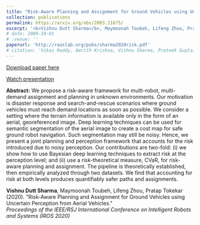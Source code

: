 ```yaml
---
title: "Risk-Aware Planning and Assignment for Ground Vehicles using Uncertain Perception from Aerial Vehicles"
collection: publications
permalink: https://arxiv.org/abs/2003.11675/
excerpt: '<b>Vishnu Dutt Sharma</b>, Maymoonah Toubeh, Lifeng Zhou, Pratap Tokekar (2020). &quot;Risk-Aware Planning and Assignment for Ground Vehicles using Uncertain Perception from Aerial Vehicles.&quot; <br /><i>Proceedings of the IEEE/RSJ International Conference on Intelligent Robots and Systems (IROS 2020)</i>'
# date: 2009-10-01
# :venue: ''
paperurl: 'http://raaslab.org/pubs/sharma2020risk.pdf'
# citation: 'Vikas Reddy, Amrith Krishna, Vishnu Sharma, Prateek Gupta, Vineeth M R, Pawan Goyal. (2009). &quot;Building a Word Segmenter for Sanskrit Overnight.&quot; <i>Proceedings of the Eleventh International Conference on Language Resources and Evaluation (LREC 2018)</i>.'
---
```


[Download paper here](http://raaslab.org/pubs/sharma2020risk.pdf)

[Watch presentation](https://www.youtube.com/watch?v=MzJAdkTRDA4)

**Abstract:**
We propose a risk-aware framework for multi-robot, multi-demand assignment and planning in unknown environments. Our motivation is disaster response and search-and-rescue scenarios where ground vehicles must reach demand locations as soon as possible. We consider a setting where the terrain information is available only in the form of an aerial, georeferenced image. Deep learning techniques can be used for semantic segmentation of the aerial image to create a cost map for safe ground robot navigation. Such segmentation may still be noisy. Hence, we present a joint planning and perception framework that accounts for the risk introduced due to noisy perception. Our contributions are two-fold: (i) we show how to use Bayesian deep learning techniques to extract risk at the perception level; and (ii) use a risk-theoretical measure, CVaR, for risk-aware planning and assignment. The pipeline is theoretically established, then empirically analyzed through two datasets. We find that accounting for risk at both levels produces quantifiably safer paths and assignments.


<b>Vishnu Dutt Sharma</b>, Maymoonah Toubeh, Lifeng Zhou, Pratap Tokekar (2020). &quot;Risk-Aware Planning and Assignment for Ground Vehicles using Uncertain Perception from Aerial Vehicles.&quot; <br /><i>Proceedings of the IEEE/RSJ International Conference on Intelligent Robots and Systems (IROS 2020)</i><br /> 



